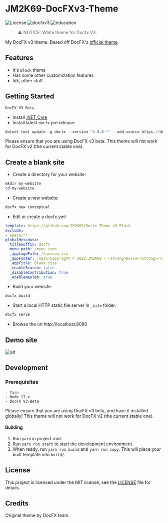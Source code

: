 # JM2K69-DocFXv3-Theme

![License](https://img.shields.io/github/license/JM2K69/Docfx-Theme-v3-White.svg) ![docfxv3](https://img.shields.io/badge/docfx-v3-brightgreen) ![education](https://img.shields.io/static/v1?label=Edcuation&message=Only&color=red)

> :warning: NOTICE: White theme for Docfx V3.

My DocFX v3 theme. Based off DocFX's [official theme](https://github.com/docascode/template).

## Features

- It's `Black` theme
- Has some other customization features
- Idk, other stuff

## Getting Started
`DocFX V3-Beta`

- Install [.NET Core](https://www.microsoft.com/net/download)
- Install latest `docfx` pre release:
```powershell
dotnet tool update -g docfx --version "3.0.0-*" --add-source https://docfx.pkgs.visualstudio.com/docfx/_packaging/docs-public-packages/nuget/v3/index.json
```

Please ensure that you are using DocFX v3 beta. This theme will not work for DocFX v2 (the current stable one).

## Create a blank site
- Create a directory for your website:
```powershell
mkdir my-website
cd my-website
```
- Create a new website:
```powershell
docfx new conceptual
```
- Edit or create a docfx.yml
```yml
template: https://github.com/JM2K69/Docfx-Theme-v3-Black
exclude:
- specs/**
globalMetadata:
  titleSuffix: docfx
  menu_path: /menu.json
  _appLogoPath: /favicon.ico
  _appFooter: <span>Copyright © 2022 JM2K69 - <strong>DocFX</strong></span>
  _appTitle: Blank site
  _enableSearch: false
  _disableContribution: true
  _enableNewTab: true
```
- Build your website.
```powershell
docfx build
```
- Start a local HTTP static file server in `_site` folder. 
```powershell
docfx serve
```
- Browse the url http://localhost:8080 

## Demo site

![alt](https://github.com/JM2K69/Dev-Docfx-Theme-v3-Black/blob/main/asset/demo.gif)

## Development

### Prerequisites

```
- Yarn
- Node 17.x
- DocFX V3-Beta
```

Please ensure that you are using DocFX v3 beta, and have it installed globally! This theme will not work for DocFX v2 (the current stable one).

#### Building

1. Run `yarn` in project root.
2. Run `yarn run start` to start the development environment.
3. When ready, run `yarn run build` and `yarn run copy`. This will place your built template into `build/`.

## License

This project is licensed under the MIT license, see the [LICENSE](/LICENSE) file for details.

## Credits

Original theme by DocFX team.
